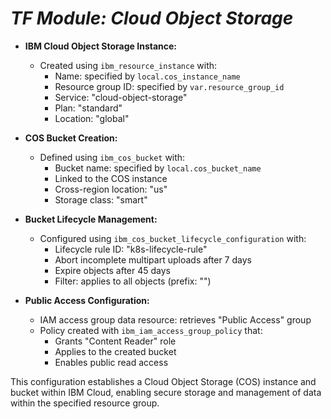 # _TF Module: Cloud Object Storage_

- **IBM Cloud Object Storage Instance:**
  - Created using `ibm_resource_instance` with:
    - Name: specified by `local.cos_instance_name`
    - Resource group ID: specified by `var.resource_group_id`
    - Service: "cloud-object-storage"
    - Plan: "standard"
    - Location: "global"

- **COS Bucket Creation:**
  - Defined using `ibm_cos_bucket` with:
    - Bucket name: specified by `local.cos_bucket_name`
    - Linked to the COS instance
    - Cross-region location: "us"
    - Storage class: "smart"

- **Bucket Lifecycle Management:**
  - Configured using `ibm_cos_bucket_lifecycle_configuration` with:
    - Lifecycle rule ID: "k8s-lifecycle-rule"
    - Abort incomplete multipart uploads after 7 days
    - Expire objects after 45 days
    - Filter: applies to all objects (prefix: "")

- **Public Access Configuration:**
  - IAM access group data resource: retrieves "Public Access" group
  - Policy created with `ibm_iam_access_group_policy` that:
    - Grants "Content Reader" role
    - Applies to the created bucket
    - Enables public read access

This configuration establishes a Cloud Object Storage (COS) instance and bucket within IBM Cloud, enabling secure storage and management of data within the specified resource group.
